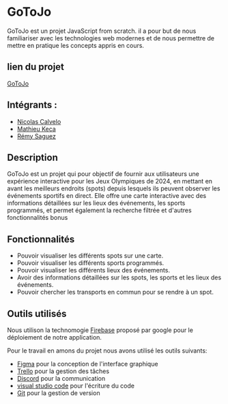 # GoToJo

GoToJo est un projet JavaScript from scratch. il a pour but de nous familiariser avec les technologies web modernes et de nous permettre de mettre en pratique les concepts appris en cours.

## lien du projet
[GoToJo](https://gotojo-7604b.web.app/)

## Intégrants : 
- [Nicolas Calvelo](https://github.com/NicoCalvelo)
- [Mathieu Keca](https://github.com/matk92)
- [Rémy Saguez](https://github.com/RemySaguez)

## Description

GoToJo est un projet qui pour objectif de fournir aux utilisateurs une expérience interactive pour les Jeux
Olympiques de 2024, en mettant en avant les meilleurs endroits (spots) depuis lesquels ils peuvent
observer les événements sportifs en direct. Elle offre une carte interactive avec des informations
détaillées sur les lieux des événements, les sports programmés, et permet également la recherche
filtrée et d'autres fonctionnalités bonus

## Fonctionnalités
- Pouvoir visualiser les différents spots sur une carte.
- Pouvoir visualiser les différents sports programmés.
- Pouvoir visualiser les différents lieux des événements.
- Avoir des informations détaillées sur les spots, les sports et les lieux des événements.
- Pouvoir chercher les transports en commun pour se rendre à un spot.



## Outils utilisés

Nous utilison la technomogie [Firebase](https://firebase.google.com/) proposé par google pour le déploiement de notre application.

Pour le travail en amons du projet nous avons utilisé les outils suivants:

- [Figma](https://www.figma.com/) pour la conception de l'interface graphique
- [Trello](https://trello.com/) pour la gestion des tâches
- [Discord](https://discord.com/) pour la communication
- [visual studio code](https://code.visualstudio.com/) pour l'écriture du code
- [Git](https://git-scm.com/) pour la gestion de version


